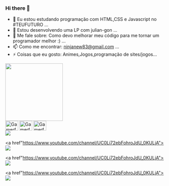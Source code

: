 ### Hi there 👋

- 🔭 Eu estou estudando programação com HTML,CSS e Javascript no #TEUFUTURO ...
- 👯 Estou desenvolvendo uma LP com julian-gon ...
- 💬 Me fale sobre: Como devo melhorar meu código para me tornar um programador melhor :) ...
- 📫 Como me encontrar: ninjanew83@gmail.com ...
- ⚡ Coisas que eu gosto:  Animes,Jogos,programação de sites/jogos...


<div>
  <img height="180em" src="https://github-readme-stats.vercel.app/api?username=Gamerfoxninja&show_icons=true&theme=synthwave">

  

</div>


<div style="display:inline-block">
  <img align="center" alt="Gamerfoxninja_HTML5" height="30" width="40" src="https://cdn.jsdelivr.net/gh/devicons/devicon/icons/html5/html5-plain.svg" />

  <img align="center" alt="Gamerfoxninja_HTML5" height="30" width="40" src="https://cdn.jsdelivr.net/gh/devicons/devicon/icons/css3/css3-plain.svg" />

  <img align="center" alt="Gamerfoxninja_HTML5" height="30" width="40" src="https://cdn.jsdelivr.net/gh/devicons/devicon/icons/javascript/javascript-plain.svg" />


</div>

<div>
  <a href"https://www.youtube.com/channel/UC0Li72ebFohroJdU_0KULjA"><img src="https://img.shields.io/badge/YouTube-FF0000?style=for-the-badge&logo=youtube&logoColor=white"></a>
  
  <a href"https://www.youtube.com/channel/UC0Li72ebFohroJdU_0KULjA"><img src="https://img.shields.io/badge/Gmail-D14836?style=for-the-badge&logo=gmail&logoColor=white"></a>
  
  <a href"https://www.youtube.com/channel/UC0Li72ebFohroJdU_0KULjA"><img src="https://img.shields.io/badge/WhatsApp-25D366?style=for-the-badge&logo=whatsapp&logoColor=white"></a>
  
  <a href"https://www.youtube.com/channel/UC0Li72ebFohroJdU_0KULjA"><img src="https://img.shields.io/badge/Discord-7289DA?style=for-the-badge&logo=discord&logoColor=white"></a>
</div>



